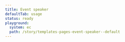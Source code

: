 ```yaml
---
title: Event speaker
defaultTab: usage
status: ready
playground:
  system: ec
  path: /story/templates-pages-event-speaker--default
---
```

